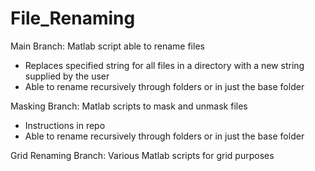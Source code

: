 # File_Renaming

Main Branch: Matlab script able to rename files
- Replaces specified string for all files in a directory with a new string supplied by the user
- Able to rename recursively through folders or in just the base folder

Masking Branch: Matlab scripts to mask and unmask files
- Instructions in repo
- Able to rename recursively through folders or in just the base folder

Grid Renaming Branch: Various Matlab scripts for grid purposes
